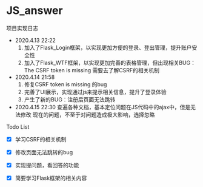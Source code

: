 # JS_answer

项目实现日志

- 2020.4.13 22:22 
  1. 加入了Flask_Login框架，以实现更加方便的登录、登出管理，提升账户安全性
  2. 加入了Flask_WTF框架，以实现更加完善的表格管理，但出现相关BUG：The CSRF token is missing
     需要去了解CSRF的相关机制
- 2020.4.14 21:58
   1. 修复CSRF token is missing 的bug
   2. 完善了UI展示，实现通过js来提示相关信息，提升了登录体验
   3. 产生了新的BUG：注册后页面无法跳转
- 2020.4.15 22:30
   查遍各种文档，基本定位问题在JS代码中的ajax中，但是无法修改
   现在的问题，不至于对问题造成极大影响，选择忽略

Todo List

- [x] 学习CSRF的相关机制
- [x] 修改页面无法跳转的bug
- [x] 实现提问题，看回答的功能
- [x] 简要学习Flask框架的相关内容

